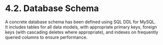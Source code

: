 # 4.2. Database Schema
A concrete database schema has been defined using SQL DDL for MySQL. It includes tables for all data models, with appropriate primary keys, foreign keys (with cascading deletes where appropriate), and indexes on frequently queried columns to ensure performance.
